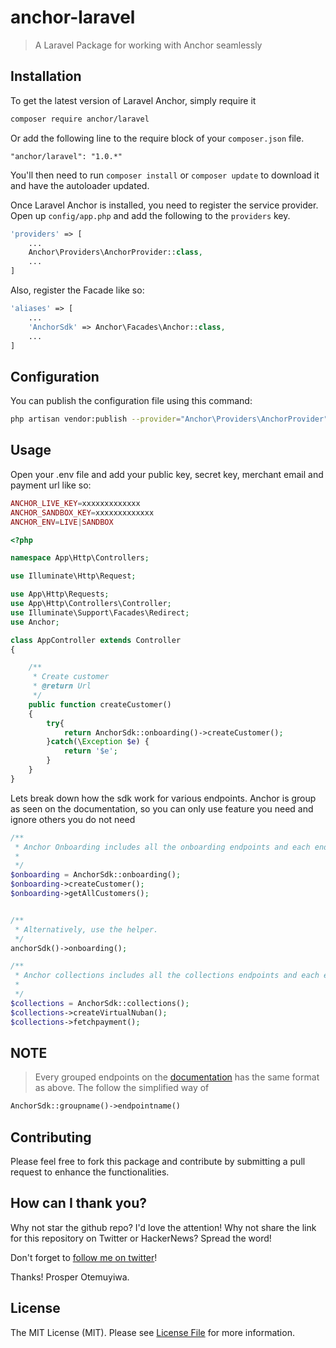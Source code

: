 # anchor-laravel

> A Laravel Package for working with Anchor seamlessly

## Installation


To get the latest version of Laravel Anchor, simply require it

```bash
composer require anchor/laravel
```

Or add the following line to the require block of your `composer.json` file.

```
"anchor/laravel": "1.0.*"
```

You'll then need to run `composer install` or `composer update` to download it and have the autoloader updated.



Once Laravel Anchor is installed, you need to register the service provider. Open up `config/app.php` and add the following to the `providers` key.

```php
'providers' => [
    ...
    Anchor\Providers\AnchorProvider::class,
    ...
]
```

Also, register the Facade like so:

```php
'aliases' => [
    ...
    'AnchorSdk' => Anchor\Facades\Anchor::class,
    ...
]
```

## Configuration

You can publish the configuration file using this command:

```bash
php artisan vendor:publish --provider="Anchor\Providers\AnchorProvider"
```


## Usage

Open your .env file and add your public key, secret key, merchant email and payment url like so:

```php
ANCHOR_LIVE_KEY=xxxxxxxxxxxxx
ANCHOR_SANDBOX_KEY=xxxxxxxxxxxxx
ANCHOR_ENV=LIVE|SANDBOX
```

```php
<?php

namespace App\Http\Controllers;

use Illuminate\Http\Request;

use App\Http\Requests;
use App\Http\Controllers\Controller;
use Illuminate\Support\Facades\Redirect;
use Anchor;

class AppController extends Controller
{

    /**
     * Create customer
     * @return Url
     */
    public function createCustomer()
    {
        try{
            return AnchorSdk::onboarding()->createCustomer();
        }catch(\Exception $e) {
            return '$e';
        }        
    }
}
```


Lets break down how the sdk work for various endpoints. Anchor is group as seen on the documentation, so you can only use feature you need and ignore others you do not need


```php
/**
 * Anchor Onboarding includes all the onboarding endpoints and each endpoint correspond to a method in the Coresspoing class 
 * 
 */
$onboarding = AnchorSdk::onboarding();
$onboarding->createCustomer();
$onboarding->getAllCustomers();


/**
 * Alternatively, use the helper.
 */
anchorSdk()->onboarding();

/**
 * Anchor collections includes all the collections endpoints and each endpoint correspond to a method in the Coresponing class 
 * 
 */
$collections = AnchorSdk::collections();
$collections->createVirtualNuban();
$collections->fetchpayment();
```

## NOTE

> Every grouped endpoints on the [documentation](https://docs.getanchor.co/) has the same format as above. The follow the simplified way of
```php 
AnchorSdk::groupname()->endpointname()
```



## Contributing

Please feel free to fork this package and contribute by submitting a pull request to enhance the functionalities.

## How can I thank you?

Why not star the github repo? I'd love the attention! Why not share the link for this repository on Twitter or HackerNews? Spread the word!

Don't forget to [follow me on twitter](https://twitter.com/abiodundotdev)!

Thanks!
Prosper Otemuyiwa.

## License

The MIT License (MIT). Please see [License File](LICENSE.md) for more information.